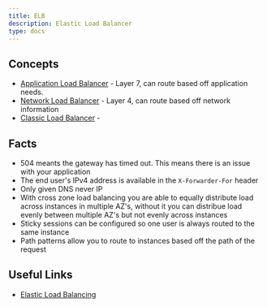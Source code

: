 ```yaml
---
title: ELB
description: Elastic Load Balancer
type: docs
---
```


## Concepts

* [Application Load Balancer](https://docs.aws.amazon.com/elasticloadbalancing/latest/application/introduction.html) - Layer 7, can route based off application needs.
* [Network Load Balancer](https://docs.aws.amazon.com/elasticloadbalancing/latest/network/introduction.html) - Layer 4, can route based off network information
* [Classic Load Balancer](https://docs.aws.amazon.com/elasticloadbalancing/latest/classic/introduction.html) - 

## Facts

* 504 meants the gateway has timed out. This means there is an issue with your application
* The end user's IPv4 address is available in the `X-Forwarder-For` header
* Only given DNS never IP
* With cross zone load balancing you are able to equally distribute load across instances in multiple AZ's, without it you can distribue load evenly between multiple AZ's but not evenly across instances
* Sticky sessions can be configured so one user is always routed to the same instance
* Path patterns allow you to route to instances based off the path of the request

## Useful Links
* [Elastic Load Balancing](https://docs.aws.amazon.com/elasticloadbalancing/latest/userguide/what-is-load-balancing.html)
